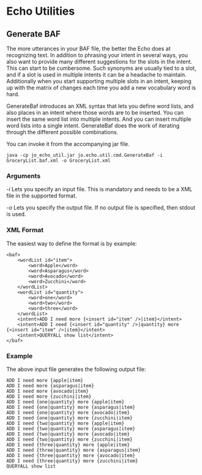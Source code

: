 # Echo Utilities

## Generate BAF

The more utterances in your BAF file, the better the Echo does at recognizing text.
In addition to phrasing your intent in several ways, you also want to provide many different suggestions for the slots in the intent.
This can start to be cumbersome. Such synonyms are usually tied to a slot, and if a slot is used in multiple intents
it can be a headache to maintain.
Additionally when you start supporting multiple slots in an intent, keeping up with the matrix of changes each time you add a new
vocabulary word is hard.

GenerateBaf introduces an XML syntax that lets you define word lists, and also places in an intent where those words are to be inserted.
You can insert the same word list into multiple intents. And you can insert multiple word lists into a single intent. 
GenerateBaf does the work of iterating through the different possible combinations.

You can invoke it from the accompanying jar file.
```
java -cp jo_echo_util.jar jo.echo.util.cmd.GenerateBaf -i GroceryList.baf.xml -o GroceryList.xml
```

### Arguments

*-i* Lets you specify an input file. This is mandatory and needs to be a XML file in the supported format.

*-o* Lets you specify the output file. If no output file is specified, then stdout is used.

### XML Format
The easiest way to define the format is by example:

```
<baf>
	<wordList id="item">
		<word>Apple</word>
		<word>Asparagus</word>
		<word>Avocado</word>
		<word>Zucchini</word>
	</wordList>
	<wordList id="quantity">
		<word>one</word>
		<word>two</word>
		<word>three</word>
	</wordList>
	<intent>ADD	I need more {<insert id="item" />|item}</intent>
	<intent>ADD	I need {<insert id="quantity" />|quantity} more {<insert id="item" />|item}</intent>
	<intent>QUERYALL show list</intent>
</baf>
```

### Example
The above input file generates the following output file:

```
ADD	I need more {apple|item}
ADD	I need more {asparagus|item}
ADD	I need more {avocado|item}
ADD	I need more {zucchini|item}
ADD	I need {one|quantity} more {apple|item}
ADD	I need {one|quantity} more {asparagus|item}
ADD	I need {one|quantity} more {avocado|item}
ADD	I need {one|quantity} more {zucchini|item}
ADD	I need {two|quantity} more {apple|item}
ADD	I need {two|quantity} more {asparagus|item}
ADD	I need {two|quantity} more {avocado|item}
ADD	I need {two|quantity} more {zucchini|item}
ADD	I need {three|quantity} more {apple|item}
ADD	I need {three|quantity} more {asparagus|item}
ADD	I need {three|quantity} more {avocado|item}
ADD	I need {three|quantity} more {zucchini|item}
QUERYALL show list
```
 